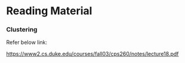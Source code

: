 # Reading Material

### Clustering

Refer below link:

https://www2.cs.duke.edu/courses/fall03/cps260/notes/lecture18.pdf
